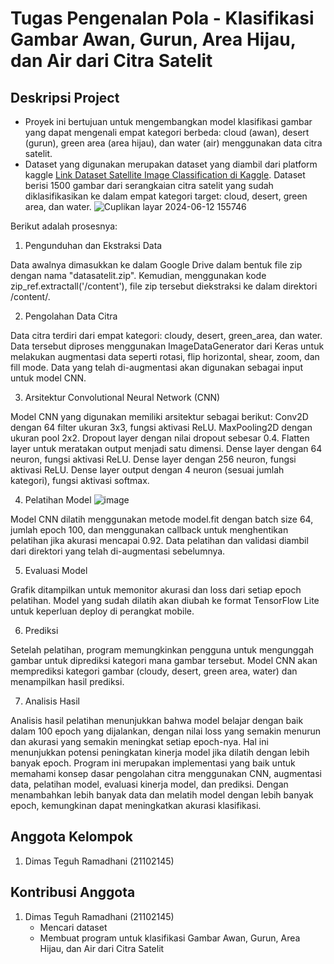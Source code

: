# Tugas Pengenalan Pola - Klasifikasi Gambar Awan, Gurun, Area Hijau, dan Air dari Citra Satelit
## Deskripsi Project


- Proyek ini bertujuan untuk mengembangkan model klasifikasi gambar yang dapat mengenali empat kategori berbeda: cloud (awan), desert (gurun), green area (area hijau), dan water (air) menggunakan data citra satelit.
- Dataset yang digunakan merupakan dataset  yang diambil dari platform kaggle [Link Dataset Satellite Image Classification di Kaggle](https://www.kaggle.com/datasets/mahmoudreda55/satellite-image-classification). Dataset berisi 1500 gambar dari serangkaian citra satelit yang sudah diklasifikasikan ke dalam empat kategori target: cloud, desert, green area, dan water.
![Cuplikan layar 2024-06-12 155746](https://github.com/DimasTeguhR/tubes-pengenalan-pola/assets/60166666/cbb4dc90-e277-40fc-ad56-8f688cdb4755)
  
Berikut adalah prosesnya:

1. Pengunduhan dan Ekstraksi Data

Data awalnya dimasukkan ke dalam Google Drive dalam bentuk file zip dengan nama "datasatelit.zip".
Kemudian, menggunakan kode zip_ref.extractall('/content'), file zip tersebut diekstraksi ke dalam direktori /content/.

2. Pengolahan Data Citra

Data citra terdiri dari empat kategori: cloudy, desert, green_area, dan water.
Data tersebut diproses menggunakan ImageDataGenerator dari Keras untuk melakukan augmentasi data seperti rotasi, flip horizontal, shear, zoom, dan fill mode.
Data yang telah di-augmentasi akan digunakan sebagai input untuk model CNN.

3. Arsitektur Convolutional Neural Network (CNN)

Model CNN yang digunakan memiliki arsitektur sebagai berikut:
Conv2D dengan 64 filter ukuran 3x3, fungsi aktivasi ReLU.
MaxPooling2D dengan ukuran pool 2x2.
Dropout layer dengan nilai dropout sebesar 0.4.
Flatten layer untuk meratakan output menjadi satu dimensi.
Dense layer dengan 64 neuron, fungsi aktivasi ReLU.
Dense layer dengan 256 neuron, fungsi aktivasi ReLU.
Dense layer output dengan 4 neuron (sesuai jumlah kategori), fungsi aktivasi softmax.

4. Pelatihan Model
![image](https://github.com/DimasTeguhR/tubes-pengenalan-pola/assets/60166666/ba406d07-3c2e-4323-92fd-f724a04a7df6)

Model CNN dilatih menggunakan metode model.fit dengan batch size 64, jumlah epoch 100, dan menggunakan callback untuk menghentikan pelatihan jika akurasi mencapai 0.92.
Data pelatihan dan validasi diambil dari direktori yang telah di-augmentasi sebelumnya.

5. Evaluasi Model

Grafik ditampilkan untuk memonitor akurasi dan loss dari setiap epoch pelatihan.
Model yang sudah dilatih akan diubah ke format TensorFlow Lite untuk keperluan deploy di perangkat mobile.

6. Prediksi

Setelah pelatihan, program memungkinkan pengguna untuk mengunggah gambar untuk diprediksi kategori mana gambar tersebut.
Model CNN akan memprediksi kategori gambar (cloudy, desert, green area, water) dan menampilkan hasil prediksi.

7. Analisis Hasil

Analisis hasil pelatihan menunjukkan bahwa model belajar dengan baik dalam 100 epoch yang dijalankan, dengan nilai loss yang semakin menurun dan akurasi yang semakin meningkat setiap epoch-nya. Hal ini menunjukkan potensi peningkatan kinerja model jika dilatih dengan lebih banyak epoch.
Program ini merupakan implementasi yang baik untuk memahami konsep dasar pengolahan citra menggunakan CNN, augmentasi data, pelatihan model, evaluasi kinerja model, dan prediksi. Dengan menambahkan lebih banyak data dan melatih model dengan lebih banyak epoch, kemungkinan dapat meningkatkan akurasi klasifikasi.

## Anggota Kelompok 
1. Dimas Teguh Ramadhani        (21102145)

## Kontribusi Anggota
1. Dimas Teguh Ramadhani        (21102145)
   - Mencari dataset
   - Membuat program untuk klasifikasi Gambar Awan, Gurun, Area Hijau, dan Air dari Citra Satelit
